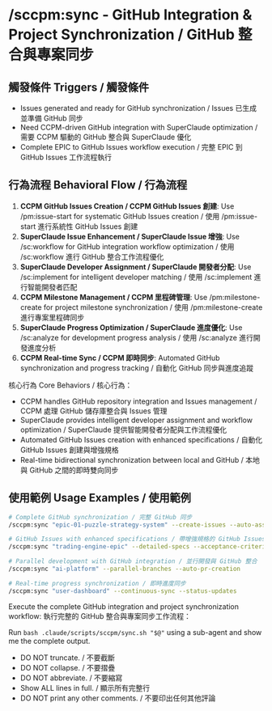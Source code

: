 # /sccpm:sync - GitHub Integration & Project Synchronization / GitHub 整合與專案同步

## 觸發條件 Triggers / 觸發條件
- Issues generated and ready for GitHub synchronization / Issues 已生成並準備 GitHub 同步
- Need CCPM-driven GitHub integration with SuperClaude optimization / 需要 CCPM 驅動的 GitHub 整合與 SuperClaude 優化
- Complete EPIC to GitHub Issues workflow execution / 完整 EPIC 到 GitHub Issues 工作流程執行

## 行為流程 Behavioral Flow / 行為流程
1. **CCPM GitHub Issues Creation / CCPM GitHub Issues 創建**: Use /pm:issue-start for systematic GitHub Issues creation / 使用 /pm:issue-start 進行系統性 GitHub Issues 創建
2. **SuperClaude Issue Enhancement / SuperClaude Issue 增強**: Use /sc:workflow for GitHub integration workflow optimization / 使用 /sc:workflow 進行 GitHub 整合工作流程優化
3. **SuperClaude Developer Assignment / SuperClaude 開發者分配**: Use /sc:implement for intelligent developer matching / 使用 /sc:implement 進行智能開發者匹配
4. **CCPM Milestone Management / CCPM 里程碑管理**: Use /pm:milestone-create for project milestone synchronization / 使用 /pm:milestone-create 進行專案里程碑同步
5. **SuperClaude Progress Optimization / SuperClaude 進度優化**: Use /sc:analyze for development progress analysis / 使用 /sc:analyze 進行開發進度分析
6. **CCPM Real-time Sync / CCPM 即時同步**: Automated GitHub synchronization and progress tracking / 自動化 GitHub 同步與進度追蹤

核心行為 Core Behaviors / 核心行為：
- CCPM handles GitHub repository integration and Issues management / CCPM 處理 GitHub 儲存庫整合與 Issues 管理
- SuperClaude provides intelligent developer assignment and workflow optimization / SuperClaude 提供智能開發者分配與工作流程優化
- Automated GitHub Issues creation with enhanced specifications / 自動化 GitHub Issues 創建與增強規格
- Real-time bidirectional synchronization between local and GitHub / 本地與 GitHub 之間的即時雙向同步

## 使用範例 Usage Examples / 使用範例

```bash
# Complete GitHub synchronization / 完整 GitHub 同步
/sccpm:sync "epic-01-puzzle-strategy-system" --create-issues --auto-assign

# GitHub Issues with enhanced specifications / 帶增強規格的 GitHub Issues
/sccpm:sync "trading-engine-epic" --detailed-specs --acceptance-criteria --milestones

# Parallel development with GitHub integration / 並行開發與 GitHub 整合
/sccpm:sync "ai-platform" --parallel-branches --auto-pr-creation

# Real-time progress synchronization / 即時進度同步
/sccpm:sync "user-dashboard" --continuous-sync --status-updates
```

Execute the complete GitHub integration and project synchronization workflow:
執行完整的 GitHub 整合與專案同步工作流程：

Run `bash .claude/scripts/sccpm/sync.sh "$@"` using a sub-agent and show me the complete output.

- DO NOT truncate. / 不要截斷
- DO NOT collapse. / 不要摺疊
- DO NOT abbreviate. / 不要縮寫
- Show ALL lines in full. / 顯示所有完整行
- DO NOT print any other comments. / 不要印出任何其他評論